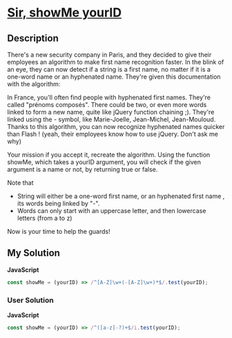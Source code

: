 # [Sir, showMe yourID](https://www.codewars.com/kata/574c51aa3e4ea6de22001363)

## Description

There's a new security company in Paris, and they decided to give their employees an algorithm to make first name recognition faster. In the blink of an eye, they can now detect if a string is a first name, no matter if it is a one-word name or an hyphenated name. They're given this documentation with the algorithm:

In France, you'll often find people with hyphenated first names. They're called "prénoms composés". There could be two, or even more words linked to form a new name, quite like jQuery function chaining ;). They're linked using the - symbol, like Marie-Joelle, Jean-Michel, Jean-Mouloud. Thanks to this algorithm, you can now recognize hyphenated names quicker than Flash ! (yeah, their employees know how to use jQuery. Don't ask me why)

Your mission if you accept it, recreate the algorithm. Using the function showMe, which takes a yourID argument, you will check if the given argument is a name or not, by returning true or false.

Note that

- String will either be a one-word first name, or an hyphenated first name , its words being linked by "-".
- Words can only start with an uppercase letter, and then lowercase letters (from a to z)

Now is your time to help the guards!

## My Solution

**JavaScript**

```js
const showMe = (yourID) => /^[A-Z]\w+(-[A-Z]\w+)*$/.test(yourID);
```

### User Solution

**JavaScript**

```js
const showMe = (yourID) => /^([a-z]-?)+$/i.test(yourID);
```
